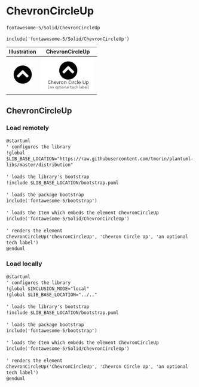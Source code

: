 # ChevronCircleUp


```text
fontawesome-5/Solid/ChevronCircleUp
```

```text
include('fontawesome-5/Solid/ChevronCircleUp')
```



| Illustration | ChevronCircleUp |
| :---: | :---: |
| ![illustration for Illustration](../../fontawesome-5/Solid/ChevronCircleUp.png) | ![illustration for ChevronCircleUp](../../fontawesome-5/Solid/ChevronCircleUp.Local.png) |




## ChevronCircleUp

### Load remotely
```plantuml
@startuml
' configures the library
!global $LIB_BASE_LOCATION="https://raw.githubusercontent.com/tmorin/plantuml-libs/master/distribution"

' loads the library's bootstrap
!include $LIB_BASE_LOCATION/bootstrap.puml

' loads the package bootstrap
include('fontawesome-5/bootstrap')

' loads the Item which embeds the element ChevronCircleUp
include('fontawesome-5/Solid/ChevronCircleUp')

' renders the element
ChevronCircleUp('ChevronCircleUp', 'Chevron Circle Up', 'an optional tech label')
@enduml
```

### Load locally
```plantuml
@startuml
' configures the library
!global $INCLUSION_MODE="local"
!global $LIB_BASE_LOCATION="../.."

' loads the library's bootstrap
!include $LIB_BASE_LOCATION/bootstrap.puml

' loads the package bootstrap
include('fontawesome-5/bootstrap')

' loads the Item which embeds the element ChevronCircleUp
include('fontawesome-5/Solid/ChevronCircleUp')

' renders the element
ChevronCircleUp('ChevronCircleUp', 'Chevron Circle Up', 'an optional tech label')
@enduml
```

